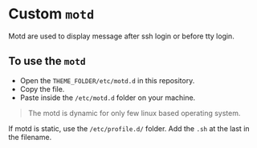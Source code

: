 # Custom `motd`
Motd are used to display message after ssh login or before tty login.

## To use the `motd`
- Open the `THEME_FOLDER/etc/motd.d` in this repository.
- Copy the file.
- Paste inside the `/etc/motd.d` folder on your machine.

> The motd is dynamic for only few linux based operating system.

If motd is static, use the `/etc/profile.d/` folder. Add the `.sh` at the last in the filename. 